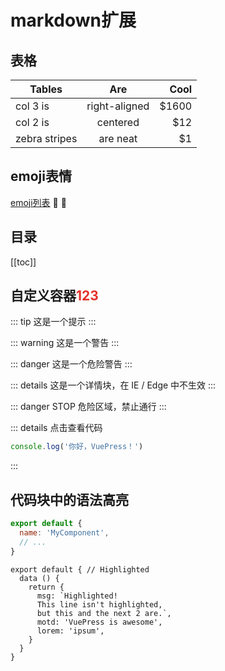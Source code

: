 # markdown扩展

## 表格
| Tables        |      Are      |  Cool |
|---------------|:-------------:|------:|
| col 3 is      | right-aligned | $1600 |
| col 2 is      |   centered    |   $12 |
| zebra stripes |   are neat    |    $1 |

## emoji表情

[emoji列表](https://github.com/markdown-it/markdown-it-emoji/blob/master/lib/data/full.json)
:tada: :100:

## 目录

[[toc]]

## 自定义容器<span style="color: #e33028;">123</span>

::: tip
这是一个提示
:::

::: warning
这是一个警告
:::

::: danger
这是一个危险警告
:::

::: details
这是一个详情块，在 IE / Edge 中不生效
:::

::: danger STOP
危险区域，禁止通行
:::

::: details 点击查看代码
```js
console.log('你好，VuePress！')
```
:::

## 代码块中的语法高亮

``` js
export default {
  name: 'MyComponent',
  // ...
}
```

``` js{1,4,6-7}
export default { // Highlighted
  data () {
    return {
      msg: `Highlighted!
      This line isn't highlighted,
      but this and the next 2 are.`,
      motd: 'VuePress is awesome',
      lorem: 'ipsum',
    }
  }
}
```

<!-- ## 导入代码段 beta

<<< @/./code/hello.js -->